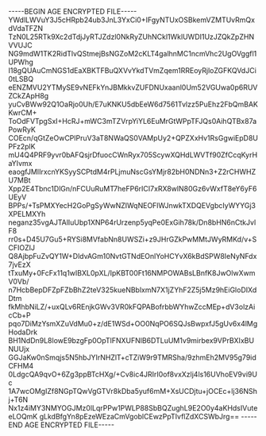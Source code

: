 -----BEGIN AGE ENCRYPTED FILE-----
YWdlLWVuY3J5cHRpb24ub3JnL3YxCi0+IFgyNTUxOSBkemVZMTUvRmQxdVdaTFZN
TzN0L25RTk9Xc2dTdjJyRTJZdzl0NkRyZUhNCkl1WklUWDI1UzJZQkZpZHNVVUJC
NG9mdW1TK2RidTlvQStmejBsNGZoM2cKLT4galhnMC1ncmVhc2UgOVggfl1UPWhg
I18gQUAuCmNGS1dEaXBKTFBuQXVvYkdTVmZqem1RREoyRjloZGFKQVdJCi0tLSBQ
eENZMVU2YTMySE9vNEFkYnJBMkkvZUFDNUxaanl0Um52VGUwa0p6RUVZCkZApH8g
yuCvBWw92Q1OaRjo0Uh/E7uKNKU5dbEeW6d7561Tvlzz5PuEhz2FbQmBAKKwrCM+
ToOdFVTpgSxI+HcRJ+mWC3mTZVrpYiYL6EuMrGtWPpTFJQs0AihQTBx87aPowRyK
COEcn/qGtZeOwCPlPruV3aT8NWaQS0VAMpUy2+QPZXxHv1RsGgwiEpD8UPFz2plK
mU4Q4PRF9yvr0bAFQsjrDfuocCWnRyx705ScywXQHdLWVTf90ZfCcqKyrHaYIvmx
eaogfJMIIrxcnYKSyySCPtdM4rPLjmuNscGsYMjr82bH0NDNn3+Z2rCHWHZU7MBt
Xpp2E4Tbnc1DlGn/nFCUuRuMT7heFP6rICI7xRX8wlN80Gz6vWxfT8eY6yF6UEyV
BPPs/+TsPMXYecH2GoPgSyWwNZIWqNEOFlWJnwkTXDQEVgbcIyWYYGj3XPELMXYh
neganz35vgAJTAlIuUbp1XNP64rUrzenp5yqPe0ExGih78k/Dn8bHN6nCtkJvlF8
rr0s+D45U7Gu5+RYSi8MVfabNn8UWSZi+z9JHrGZkPwMMtJWyRMKd/v+SCFIOZIJ
Q8AjbpFuZvQY1W+DldvAGm10NvtGTNdEOnlYoHCYvX6kBdSPW8IeNyNFdx7jvEzX
tTxuMy+0FcFx11q1wIBXL0pXL/IpKBT00Ft16NMPOWABsLBnfK8JwOlwXwmV0Vb/
n7HcbBepDFZpFZbBhZ2teV325kueNBblxmN7X1jZYhF2Z5j5Mz9hEiGloDIXdDtm
fkMhbNiLZ/+uxQLv6REnjkGWv3VR0kFQPABofrbbWYhwZccMEp+dV3olzAicCb+P
pqo7DiMzYsmXZuVdMu0+z/dE1WSd+OO0NqPO6SQJsBwpxfJ5gUv6x4lMgHodaDrk
BH1NdDn9L8lowE9bzgFp0OpTlFNXUFNlB6DTLuUM1v9mirbex9VPrBXIxBUNUUjx
GGJaKw0nSmqjs5N5hbJYIrNHZlT+cTZiW9r9TMRSha/9zhmEh2MV95g79idCFHM4
0LdgcQA9qvO+6Zg3ppBTcHXg/+Cv8ic4JRIrI0of8vxXzlj4ls16UVhoEV9vi9Uc
1A7wcOMgIZf8NGpTQwVgGTVr8kDba5yuf6mM+XsUCDjtu+jOCEc+lj36NShj+T6N
Nx1z4iMY3NMYOGJMz0lLqrPPw1PWLP88SbBQZughL9E2O0y4aKHdsIVuteeLOQmK
gLkdBfgYn8pEzeWEzaCmVgoblCEwzPpTIvflZdXCSWbJrg==
-----END AGE ENCRYPTED FILE-----
